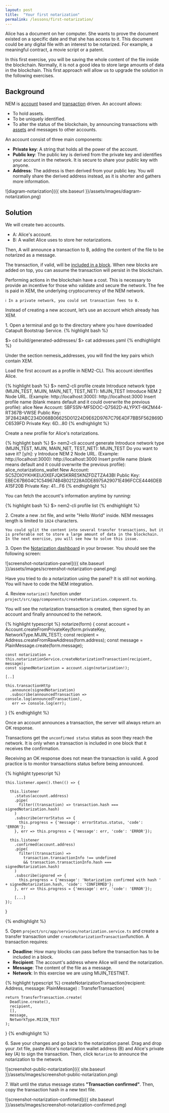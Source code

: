```yaml
---
layout: post
title:  "Your first notarization"
permalink: /lessons/first-notarization/
---
```


Alice has a document on her computer. She wants to prove the document existed on a specific date and that she has access to it. This document could be any digital file with an interest to be notarized.  For example, a meaningful contract, a movie script or a patent.

In this first exercise, you will be saving the whole content of the file inside the blockchain. Normally, it is not a good idea to store large amounts of data in the blockchain. This first approach will allow us to upgrade the solution in the following exercises.

## Background

NEM is [account](https://nemtech.github.io/concepts/account.html) based and  [transaction](https://nemtech.github.io/concepts/transaction.html) driven. An account allows:

* To hold assets.
* To be uniquely identified.
* To alter the status of the blockchain, by announcing transactions with [assets](https://nemtech.github.io/concepts/mosaic.html) and messages to other accounts.

An account consist of three main components:

* **Private key**: A string that holds all the power of the account.
* **Public key**: The public key is derived from the private key and identifies your account in the network. It is secure to share your public key with anyone.
* **Address**:  The address is then derived from your public key. You will normally share the derived address instead, as it is shorter and gathers more information.

![diagram-notarization]({{ site.baseurl }}/assets/images/diagram-notarization.png)

## Solution

We will create two accounts. 

* A: Alice's account.
* B: A wallet Alice uses to store her notarizations.

Then, A will announce a transaction to B, adding the content of the file to be notarized as a message.

The transaction, if valid, will be [included in a block](https://nemtech.github.io/concepts/block.html). When new blocks are added on top, you can assume the transaction will persist in the blockchain.

Performing actions in the blockchain have a cost. This is necessary to provide an incentive for those who validate and secure the network. The fee is paid in XEM, the underlying cryptocurrency of the NEM network.

    ℹ️ In a private network, you could set transaction fees to 0.

Instead of creating a new account, let’s use an account which already has XEM.

1\. Open a terminal and go to the directory where you have downloaded Catapult Bootstrap Service.
{% highlight bash %}

$> cd  build/generated-addresses/
$> cat addresses.yaml
{% endhighlight %}

Under the section nemesis_addresses, you will find the key pairs which contain XEM.

Load the first account as a profile in NEM2-CLI. This account identifies Alice.

{% highlight bash %}
$> nem2-cli profile create
Introduce network type (MIJIN_TEST, MIJIN, MAIN_NET, TEST_NET): MIJIN_TEST
Introduce NEM 2 Node URL. (Example: http://localhost:3000): http://localhost:3000
Insert profile name (blank means default and it could overwrite the previous profile): alice
New Account:    SBFSSN-MF5DOC-Q7S62D-ALYPXT-6KZM44-RT367B-VWSE
Public Key:     3F2842ABC234D068B06625D01224D9E62D9767C79E4DF7BB5F562869DC6539FD
Private Key:    6D...80
{% endhighlight %}

Create a new profile for Alice's notarizations. 

{% highlight bash %}
$> nem2-cli account generate
Introduce network type (MIJIN_TEST, MIJIN, MAIN_NET, TEST_NET): MIJIN_TEST
Do you want to save it? [y/n]: y
Introduce NEM 2 Node URL. (Example: http://localhost:3000): http://localhost:3000
Insert profile name (blank means default and it could overwrite the previous profile): alice_notarizations_wallet
New Account:    SC5ZOIOYKHKEIJOXEFJQK5KRRE5KNZFDZTZA43BI
Public Key:     EBEC67B604C1C549674B4B021228A0DE8975A29071E496FCCE4446DEBA15F20B
Private Key:    41...F6
{% endhighlight %}


You can fetch the account's information anytime by running:

{% highlight bash %}
$> nem2-cli profile list
{% endhighlight %}

2\. Create a new .txt file, and write "Hello World" inside. NEM messages length is limited to ``1024`` characters.

    You could split the content into several transfer transactions, but it is preferable not to store a large amount of data in the blockchain. In the next exercise, you will see how to solve this issue.

3\. Open the [Notarization dashboard]('http://localhost:4200/) in your browser. You should see the following screen:

![screenshot-notarization-panel]({{ site.baseurl }}/assets/images/screenshot-notarization-panel.png)

Have you tried to do a notarization using the panel? It is still not working. You will have to code the NEM integration.

4\. Review `notarize()` function under ``project/src/app/components/createNotarization.component.ts``.

You will see the notarization transaction is created, then signed by an account and finally announced to the network.

{% highlight typescript %}
  notarize(form) {
    const account = Account.createFromPrivateKey(form.privateKey, NetworkType.MIJIN_TEST);
    const recipient = Address.createFromRawAddress(form.address);
    const message = PlainMessage.create(form.message);

    const notarization = this.notarizationService.createNotarizationTransaction(recipient, message);
    const signedNotarization = account.sign(notarization!);

    [..]
    
    this.transactionHttp
      .announce(signedNotarization)
      .subscribe(announcedTransaction => console.log(announcedTransaction),
       err => console.log(err);
  }
{% endhighlight %}


Once an account announces a transaction, the server will always return an OK response. 

Transactions get the ``unconfirmed status`` status as soon they reach the network. It is only when a transaction is included in one block that it receives the confirmation.

Receiving an OK response does not mean the transaction is valid. A good practice is to monitor transactions status before being announced.
 
{% highlight typescript %}
  
    this.listener.open().then(() => {

      this.listener
        .status(account.address)
        .pipe(
          filter((transaction) => transaction.hash === signedNotarization.hash)
        )
        .subscribe(errorStatus => {
          this.progress = {'message': errorStatus.status, 'code': 'ERROR'};
        }, err => this.progress = {'message': err, 'code': 'ERROR'});

      this.listener
        .confirmed(account.address)
        .pipe(
          filter((transaction) =>
            transaction.transactionInfo !== undefined
            && transaction.transactionInfo.hash === signedNotarization.hash)
        )
        .subscribe(ignored => {
          this.progress = {'message': 'Notarization confirmed with hash ' + signedNotarization.hash, 'code': 'CONFIRMED'};
        }, err => this.progress = {'message': err, 'code': 'ERROR'});
        
        [...]
    });
  }
    
{% endhighlight %}


5\. Open ``project/src/app/services/notarization.service.ts`` and create a transfer transaction under ``createNotarizationTransaction``function. A transaction requires:

* **Deadline**: How many blocks can pass before the transaction has to be included in a block.
* **Recipient**: The account's address where Alice will send the notarization.
* **Message**: The content of the file as a message. 
* **Network**: In this exercise we are using MIJIN_TESTNET.

{% highlight typescript %}
  createNotarizationTransaction(recipient: Address, message: PlainMessage) : TransferTransaction{

    return TransferTransaction.create(
      Deadline.create(),
      recipient,
      [],
      message,
      NetworkType.MIJIN_TEST
    );
  }
{% endhighlight %}


6\. Save your changes and go back to the notarization panel. Drag and drop your .txt file, paste Alice's notarization wallet address (B) and Alice's private key (A) to sign the transaction. Then, click ``Notarize`` to announce the notarization to the network.

![screenshot-public-notarization]({{ site.baseurl }}/assets/images/screenshot-public-notarization.png)

7\. Wait until the status message states **"Transaction confirmed"**. Then, copy the transaction hash in a new text file. 

![screenshot-notarization-confirmed]({{ site.baseurl }}/assets/images/screenshot-notarization-confirmed.png)